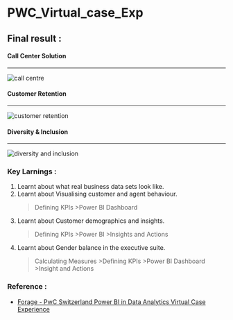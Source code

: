 # PWC_Virtual_case_Exp


## Final result :

#### Call Center Solution

-------
 ![call centre](https://github.com/Pranjali-d/PWC_Virtual_case_Exp/assets/49934575/29f36c44-23d1-4ee8-8346-c8f20f6ab409)

 
 #### Customer Retention
 
 -----------
 
  ![customer retention](https://github.com/Pranjali-d/PWC_Virtual_case_Exp/assets/49934575/ff0e15ee-e1fe-4f04-84e4-925a163f971f)

  
  #### Diversity & Inclusion
 
 -----------
 ![diversity and inclusion](https://github.com/Pranjali-d/PWC_Virtual_case_Exp/assets/49934575/d684cfaa-0baa-42e2-a206-9e7600fe0003)


### Key Larnings :
1. Learnt about what real business data sets look like.
2. Learnt about Visualising customer and agent behaviour.
    >Defining KPIs >Power BI Dashboard
3. Learnt about Customer demographics and insights.
    >Defining KPIs >Power BI >Insights and Actions
4. Learnt about Gender balance in the executive suite.
    >Calculating Measures >Defining KPIs >Power BI Dashboard >Insight and Actions



### Reference :
- [Forage - PwC Switzerland Power BI in Data Analytics Virtual Case Experience](https://www.theforage.com/virtual-internships/prototype/a87GpgE6tiku7q3gu/Power%20BI%20in%20Data%20Analytics?ref=zYi2CnpbWjhcS7sAk)
